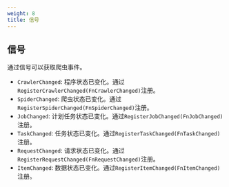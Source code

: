 ```yaml
---
weight: 8
title: 信号
---
```


## 信号

通过信号可以获取爬虫事件。

* `CrawlerChanged`: 程序状态已变化。通过`RegisterCrawlerChanged(FnCrawlerChanged)`注册。
* `SpiderChanged`: 爬虫状态已变化。通过`RegisterSpiderChanged(FnSpiderChanged)`注册。
* `JobChanged`: 计划任务状态已变化。通过`RegisterJobChanged(FnJobChanged)`注册。
* `TaskChanged`: 任务状态已变化。通过`RegisterTaskChanged(FnTaskChanged)`注册。
* `RequestChanged`: 请求状态已变化。通过`RegisterRequestChanged(FnRequestChanged)`注册。
* `ItemChanged`: 数据状态已变化。通过`RegisterItemChanged(FnItemChanged)`注册。